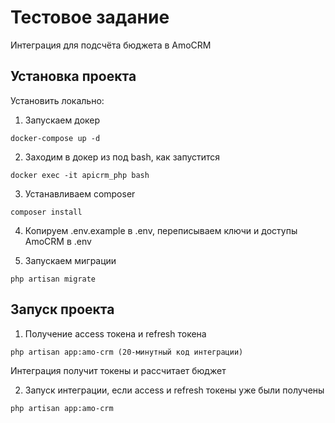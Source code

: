 # Тестовое задание

Интеграция для подсчёта бюджета в AmoCRM

## Установка проекта

Установить локально:

1. Запускаем докер

```
docker-compose up -d
```

2. Заходим в докер из под bash, как запустится

```
docker exec -it apicrm_php bash
```

3. Устанавливаем composer

```
composer install
```

4. Копируем .env.example в .env, переписываем ключи и доступы AmoCRM в .env

5. Запускаем миграции

```
php artisan migrate
```

## Запуск проекта

1. Получение access токена и refresh токена

```
php artisan app:amo-crm (20-минутный код интеграции)
```
Интеграция получит токены и рассчитает бюджет

2. Запуск интеграции, если access и refresh токены уже были получены 
```
php artisan app:amo-crm
```
